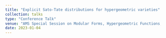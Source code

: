 ```yaml
---
title: "Explicit Sato-Tate distributions for hypergeometric varieties"
collection: talks
type: "Conference Talk"
venue: "AMS Special Session on Modular Forms, Hypergeometric Functions, Character Sums and Galois Representations I, JMM 2023"
date: 2023-01-04
---
```

